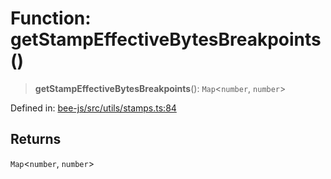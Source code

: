 # Function: getStampEffectiveBytesBreakpoints()

> **getStampEffectiveBytesBreakpoints**(): `Map`\<`number`, `number`\>

Defined in: [bee-js/src/utils/stamps.ts:84](https://github.com/ethersphere/bee-js/blob/3abbe2b1b264d6b586511a56e93badb2236bd09d/src/utils/stamps.ts#L84)

## Returns

`Map`\<`number`, `number`\>
